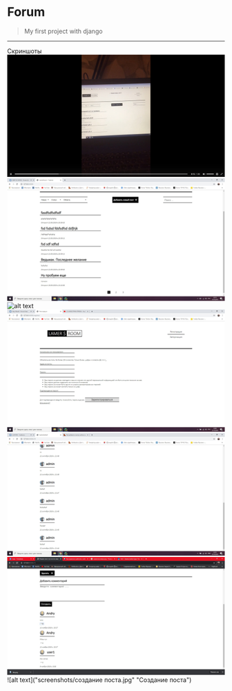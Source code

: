 # Forum
> My first project with django
***
Скриншоты
![alt text](screenshots/Главная1.jpg "Главная 1")
![alt text](screenshots/главная.jpg "Главная 2")
![alt text](screenshots/Авторизаци.jpg "Авторизация")
![alt text](screenshots/регистрация.jpg "Регистрация")
![alt text](screenshots/комментарии.jpg "Коментарии")
![alt text](screenshots/комментарии2.jpg "Комментарии 2")
![alt text]("screenshots/создание поста.jpg" "Создание поста")
